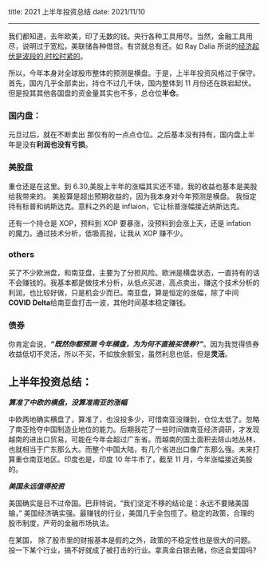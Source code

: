 title: 2021 上半年投资总结
date: 2021/11/10

---

我们都知道，去年欧美，印了无数的钱。央行各种工具用尽。当然，金融工具用尽，说明过于宽松，美联储各种借贷。有贷就总有还。如 Ray Dalia 所说的[经济起伏是波段的,时松时紧的](https://www.youtube.com/watch?v=rFV7wdEX-Mo)。

所以，今年本身对全球股市整体的预测是横盘。于是，上半年投资风格过于保守。首先，国内几乎全部卖出，持仓不过几千块，国内整体到 11 月份还在跌宕起伏。但是投其其他各国盘的资金量其实也不多，总仓位**半仓**。

### 国内盘：

元旦过后，就在不断卖出 那仅有的一点点仓位。之后基本没有持有，国内盘上半年是没有**利润也没有亏损**。

### 美股盘

重仓还是在这里。到 6.30,美股上半年的涨幅其实还不错，我的收益也基本是美股给我带来的。
美股算是超出预期收益的，因为我本身对今年预测是横盘。
我恒定持有标普和纳斯达克。意料之外的是 inflaion，它让标普涨幅接近纳斯达克。

还有一个持仓是 XOP，预料到 XOP 要暴涨，没预料到会涨上天，还是 infation 的魔力。通过技术分析，低吸高抛，让我从 XOP 赚不少。

### others

买了不少欧洲盘，和南亚盘，主要为了分担风险。欧洲是横盘状态，一直持有的话不会赚钱的。我基本都是做技术分析，从低点买进，高点卖出，赚这个技术分析的利润，也比较好做，只是机会少而已。南亚盘，算是恒定的涨幅，除了中间**COVID Delta**给南亚盘打击一波，其他时间基本稳定赚钱。

### 债券

你肯定会说，**_“既然你都预测 今年横盘，为为何不直接买债券?"_**。因为我觉得债券收益低切不灵活，所以不买，不如放余额宝，虽然利息也低，但是**灵活**。

## 上半年投资总结：

**_算准了中欧的横盘，没算准南亚的涨幅_**

中欧两地确实横盘了，算准了，也没投多少，可惜南亚没赚到，仓位太低了。忽略了南亚抢夺中国制造业地位的能力。后期我花了一些时间做南亚经济调研，才发现越南的进出口贸易，可能在今年会超过广东省。而越南的国土面积去除山地丛林，也就相当于广东那么大。而整个中国大陆，有几个省进出口像广东那么强。未来打算重仓南亚地区。印度也是，印度 10 年牛市了，截至 11 月，今年涨幅接近美股的。

**_美国永远值得投资_**

美国确实是日不过帝国。巴菲特说，“我们坚定不移的结论是：永远不要赌美国输，” 美国经济确实强。最赚钱的行业，美国几乎全包揽了。稳定的政策，合理的股市制度，严苛的金融市场执法。

在某国， 除了股市里的财报基本是假的之外，政策的不稳定性也是很大的问题。
投一下某个行业，搞不好就成了被打击的行业。拿真金白银去赌，你还会爱国吗?
